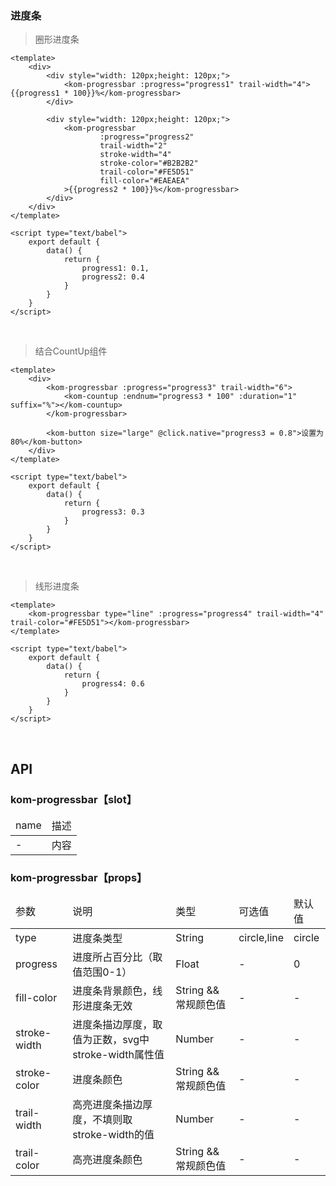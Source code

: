 ### 进度条

> 圈形进度条

```
<template>
    <div>
        <div style="width: 120px;height: 120px;">
            <kom-progressbar :progress="progress1" trail-width="4">{{progress1 * 100}}%</kom-progressbar>
        </div>

        <div style="width: 120px;height: 120px;">
            <kom-progressbar
                    :progress="progress2"
                    trail-width="2"
                    stroke-width="4"
                    stroke-color="#B2B2B2"
                    trail-color="#FE5D51"
                    fill-color="#EAEAEA"
            >{{progress2 * 100}}%</kom-progressbar>
        </div>
    </div>
</template>

<script type="text/babel">
    export default {
        data() {
            return {
                progress1: 0.1,
                progress2: 0.4
            }
        }
    }
</script>
```

<br/>

> 结合CountUp组件

```
<template>
    <div>
        <kom-progressbar :progress="progress3" trail-width="6">
            <kom-countup :endnum="progress3 * 100" :duration="1" suffix="%"></kom-countup>
        </kom-progressbar>
    
        <kom-button size="large" @click.native="progress3 = 0.8">设置为80%</kom-button>
    </div>
</template>

<script type="text/babel">
    export default {
        data() {
            return {
                progress3: 0.3
            }
        }
    }
</script>
```

<br/>

> 线形进度条

```
<template>
    <kom-progressbar type="line" :progress="progress4" trail-width="4" trail-color="#FE5D51"></kom-progressbar>
</template>

<script type="text/babel">
    export default {
        data() {
            return {
                progress4: 0.6
            }
        }
    }
</script>
```

<br/>

<h2>API</h2>
<h3><strong>kom-progressbar</strong>【slot】</h3>
<div class="table">
    <table>
        <thead>
        <tr>
            <td>name</td>
            <td>描述</td>
        </tr>
        </thead>
        <tbody>
        <tr>
            <td>-</td>
            <td>内容</td>
        </tr>
        </tbody>
    </table>
</div>
<h3><strong>kom-progressbar</strong>【props】</h3>
<div class="table">
    <table>
        <thead>
        <tr>
            <td>参数</td>
            <td>说明</td>
            <td>类型</td>
            <td>可选值</td>
            <td>默认值</td>
        </tr>
        </thead>
        <tbody>
        <tr>
            <td>type</td>
            <td>进度条类型</td>
            <td>String</td>
            <td><span>circle</span>,<span>line</span></td>
            <td>circle</td>
        </tr>
        <tr>
            <td>progress</td>
            <td>进度所占百分比（取值范围0-1）</td>
            <td>Float</td>
            <td>-</td>
            <td>0</td>
        </tr>
        <tr>
            <td>fill-color</td>
            <td>进度条背景颜色，线形进度条无效</td>
            <td>String &amp;&amp; 常规颜色值</td>
            <td>-</td>
            <td>-</td>
        </tr>
        <tr>
            <td>stroke-width</td>
            <td>进度条描边厚度，取值为正数，svg中stroke-width属性值</td>
            <td>Number</td>
            <td>-</td>
            <td>-</td>
        </tr>
        <tr>
            <td>stroke-color</td>
            <td>进度条颜色</td>
            <td>String &amp;&amp; 常规颜色值</td>
            <td>-</td>
            <td>-</td>
        </tr>
        <tr>
            <td>trail-width</td>
            <td>高亮进度条描边厚度，不填则取stroke-width的值</td>
            <td>Number</td>
            <td>-</td>
            <td>-</td>
        </tr>
        <tr>
            <td>trail-color</td>
            <td>高亮进度条颜色</td>
            <td>String &amp;&amp; 常规颜色值</td>
            <td>-</td>
            <td>-</td>
        </tr>
        </tbody>
    </table>
</div>

